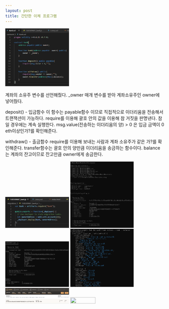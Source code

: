 ```yaml
---
layout: post
title: 간단한 이체 프로그램
---
```


<img src="/assets/images/bank_code.PNG" width="40%" height="20%">

계좌의 소유주 변수를 선언해줬다.
_owner 매개 변수를 받아 계좌소유주인 owner에 넣어줬다.


deposit() - 입금함수
이 함수는 payable함수 이므로 직접적으로 이더리움을 전송해서 트랜잭션이 가능하다.
require를 이용해 괄호 안의 값을 이용해 참 거짓을 판명낸다. 
참일 경우에는 계속 실행한다. 
msg.value(전송하는 이더리움의 양) > 0 은 입금 금액이 0 eth이상인가?를 확인해준다.

withdraw() - 출금함수
require를 이용해 보내는 사람과 계좌 소유주가 같은 가?를 확인해준다.
transfer함수는 괄호 안의 양만큼 이더리움을 송금하는 함수이다.
balance는 계좌의 잔고이므로 잔고만큼 owner에게 송금한다.

<img src="/assets/images/bank_deploy_migrate.PNG" width="40%" height="20%">
<img src="/assets/images/bank_compile.PNG" width="40%" height="20%">
<img src="/assets/images/bank_compile2.PNG" width="40%" height="20%">
<img src="/assets/images/bank_deploy.PNG" width="40%" height="20%">
<img src="/assets/images/bank_gana.PNG" width="40%" height="20%">
<img src="/assets/images/bank_owner.PNG" width="40%" height="20%">